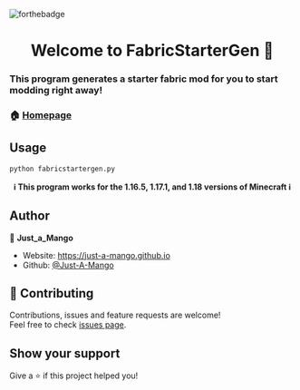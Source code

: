 ![forthebadge](https://img.shields.io/badge/license-MIT-purple?style=for-the-badge&labelColor=22272e&color=000000)
<h1 align="center">Welcome to FabricStarterGen 👋</h1>


### This program generates a starter fabric mod for you to start modding right away!

### 🏠 [Homepage](https://github.com/Just-A-Mango/fabricstartergen#readme)

## Usage

```sh
python fabricstartergen.py
```

<p align="center"><b>ℹ️ This program works for the 1.16.5, 1.17.1, and 1.18 versions of Minecraft ℹ️</b><br></p>

## Author

👤 **Just_a_Mango**

* Website: https://just-a-mango.github.io
* Github: [@Just-A-Mango](https://github.com/Just-A-Mango)

## 🤝 Contributing

Contributions, issues and feature requests are welcome!<br />Feel free to check [issues page](https://github.com/Just-A-Mango/fabricstartergen/issues). 

## Show your support

Give a ⭐️ if this project helped you!
